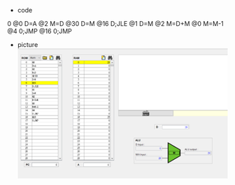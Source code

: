 * code

0	@0
D=A
@2
M=D
@30
D=M
@16
D;JLE
@1
D=M
@2
M=D+M
@0
M=M-1
@4
0;JMP
@16	
0;JMP

* picture
![PICTURE1](https://github.com/eggwu96007/co109a/blob/master/homework/1112/picture/mult.PNG)

